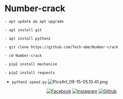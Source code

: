 # Number-crack
```
- apt update && apt upgrade 

- apt install git 

- apt install python2 

- git clone https://github.com/Tech-abm/Number-crack

- cd Number-crack 

- pip2 install mechanize 

- pip2 install requests 
```
- `python2 speed.py`
![PicsArt_09-15-05.10.41.png](https://user-images.githubusercontent.com/52023076/93209100-75707e00-f712-11ea-9259-4dd1bfaecf56.png)
<p align="center">
<a href="https://fb.com/Techabm"><img title="Facebook" src="https://img.shields.io/badge/Facebook-red?style=for-the-badge&logo=facebook"></a>
<a href="https://www.instagram.com/Techabm"><img title="Instagram" src="https://img.shields.io/badge/INSTAGRAM-purple?style=for-the-badge&logo=instagram"></a>
<a href="https://github.com/Tech-abm"><img title="Github" src="https://img.shields.io/badge/Github-TECH--ABM-blue?style=for-the-badge&logo=github"></a>



